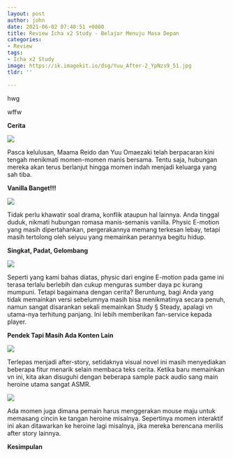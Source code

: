 ```yaml
---
layout: post
author: john
date: 2021-06-02 07:40:51 +0800
title: Review Icha x2 Study - Belajar Menuju Masa Depan
categories:
- Review
tags:
- Icha x2 Study
image: https://ik.imagekit.io/dsg/Yuu_After-2_YpNzs9_51.jpg
tldr: ''

---
```

hwg

wffw

**Cerita**

![](https://ik.imagekit.io/dsg/Yuu_After-3_6Q1wMLYQQnN.jpg)

Pasca kelulusan, Maama Reido dan Yuu Omaezaki telah berpacaran kini tengah menikmati momen-momen manis bersama. Tentu saja, hubungan mereka akan terus berlanjut hingga momen indah menjadi keluarga yang sah tiba.

**Vanilla Banget!!!**

![](https://ik.imagekit.io/dsg/Yuu_After-1_TWisNq5TKs0.jpg)

Tidak perlu khawatir soal drama, konflik ataupun hal lainnya. Anda tinggal duduk, nikmati hubungan romasa manis-semanis vanilla. Physic E-motion yang masih dipertahankan, pergerakannya memang terkesan lebay, tetapi masih tertolong oleh seiyuu yang memainkan perannya begitu hidup.

**Singkat, Padat, Gelombang**

![](https://ik.imagekit.io/dsg/Yuu_After-4_8jYPx063o.jpg)

Seperti yang kami bahas diatas, physic dari engine E-motion pada game ini terasa terlalu berlebih dan cukup menguras sumber daya pc kurang mumpuni. Tetapi bagaimana dengan cerita? Beruntung, bagi Anda yang tidak memainkan versi sebelumnya masih bisa menikmatinya secara penuh, namun sangat disarankan sekali memainkan Study § Steady, apalagi vn utama-nya terhitung panjang. Ini lebih memberikan fan-service kepada player.

**Pendek Tapi Masih Ada Konten Lain**

![](https://ik.imagekit.io/dsg/Yuu_After_DEW4GJQYJKv.jpg)

Terlepas menjadi after-story, setidaknya visual novel ini masih menyediakan beberapa fitur menarik selain membaca teks cerita. Ketika baru memainkan vn ini, kita akan disuguhi dengan beberapa sample pack audio sang main heroine utama sangat ASMR.

![](https://ik.imagekit.io/dsg/Yuu_After-6_RYoQ127O3.jpg)

Ada momen juga dimana pemain harus menggerakan mouse maju untuk memasang cincin ke tangan heroine misalnya. Sepertinya momen interaktif ini akan ditawarkan ke heroine lagi misalnya, jika mereka berencana merilis after story lainnya.

**Kesimpulan**